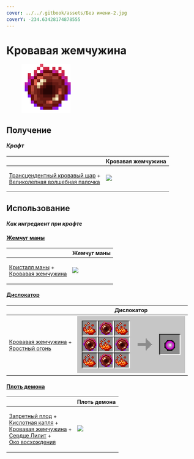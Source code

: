 ```yaml
---
cover: ../../.gitbook/assets/Без имени-2.jpg
coverY: -234.63428174878555
---
```


# Кровавая жемчужина

<figure><img src="../../.gitbook/assets/blood_pearl_of_teleportation_128.png" alt=""><figcaption></figcaption></figure>

## Получение

#### _Крафт_

|                                                                                                                                               |  Кровавая жемчужина                                            |
| --------------------------------------------------------------------------------------------------------------------------------------------- | -------------------------------------------------------------- |
| <p><a href="transcendentbloodorb.md">Трансцендентный кровавый шар</a> +<br><a href="divining_rod_3.md">Великолепная волшебная палочка</a></p> | ![](../../.gitbook/assets/blood\_pearl\_of\_teleportation.png) |

## Использование

#### _Как ингредиент при крафте_

#### [Жемчуг маны](mana_pearl.md)

|                                                                                                                               |  Жемчуг маны                               |
| ----------------------------------------------------------------------------------------------------------------------------- | ------------------------------------------ |
| <p><a href="mana_crystal_item.md">Кристалл маны</a> +<br><a href="blood_pearl_of_teleportation.md">Кровавая жемчужина</a></p> | ![](../../.gitbook/assets/mana\_pearl.png) |

#### [Дислокатор](dislocator.md)

|                                                                                                                        |  Дислокатор                               |
| ---------------------------------------------------------------------------------------------------------------------- | ----------------------------------------- |
| <p><a href="blood_pearl_of_teleportation.md">Кровавая жемчужина</a> +<br><a href="fury_fire.md">Яростный огонь</a></p> | ![](../../.gitbook/assets/dislocator.png) |

#### [Плоть демона](demon_flesh.md)

|                                                                                                                                                                                                                                                                             |  Плоть демона                               |
| --------------------------------------------------------------------------------------------------------------------------------------------------------------------------------------------------------------------------------------------------------------------------- | ------------------------------------------- |
| <p><a href="forbidden_fruit.md">Запретный плод</a> +<br><a href="acid.md">Кислотная капля</a> +<br><a href="blood_pearl_of_teleportation.md">Кровавая жемчужина</a> +<br><a href="sweet_heart.md">Сердце Лилит</a> +<br><a href="eye_projectile.md">Око восхождения</a></p> | ![](../../.gitbook/assets/demon\_flesh.png) |

